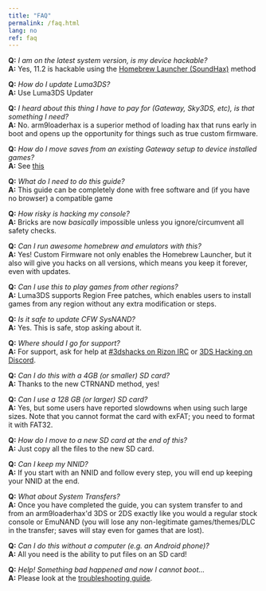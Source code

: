 ```yaml
---
title: "FAQ"
permalink: /faq.html
lang: no
ref: faq
---
```


<a name="faq_latestfw" />**Q:** *I am on the latest system version, is my device hackable?*    
**A:** Yes, 11.2 is hackable using the [Homebrew Launcher (SoundHax)](https://3ds.guide/homebrew-launcher-(soundhax)) method

<a name="faq_updatecfw" />**Q:** *How do I update Luma3DS?*    
**A:** Use Luma3DS Updater

<a name="faq_gatewaysky" />**Q:** *I heard about this thing I have to pay for (Gateway, Sky3DS, etc), is that something I need?*    
**A:** No. arm9loaderhax is a superior method of loading hax that runs early in boot and opens up the opportunity for things such as true custom firmware.

<a name="faq_gatewaysaves" />**Q:** *How do I move saves from an existing Gateway setup to device installed games?*    
**A:** See [this](https://gbatemp.net/threads/425743/)

<a name="faq_need" />**Q:** *What do I need to do this guide?*    
**A:** This guide can be completely done with free software and (if you have no browser) a compatible game   

<a name="faq_risky" />**Q:** *How risky is hacking my console?*    
**A:** Bricks are now *basically* impossible unless you ignore/circumvent all safety checks.

<a name="faq_homebrew" />**Q:** *Can I run awesome homebrew and emulators with this?*    
**A:** Yes! Custom Firmware not only enables the Homebrew Launcher, but it also will give you hacks on all versions, which means you keep it forever, even with updates.

<a name="faq_regionfree" />**Q:** *Can I use this to play games from other regions?*    
**A:** Luma3DS supports Region Free patches, which enables users to install games from any region without any extra modification or steps.

<a name="faq_updates" />**Q:** *Is it safe to update CFW SysNAND?*    
**A:** Yes. This is safe, stop asking about it.

<a name="faq_support" />**Q:** *Where should I go for support?*    
**A:** For support, ask for help at [#3dshacks on Rizon IRC](https://www.reddit.com/r/3dshacks/wiki/irc) or [3DS Hacking on Discord](https://discord.gg/MWxPgEp).  

<a name="faq_le4gbsd" />**Q:** *Can I do this with a 4GB (or smaller) SD card?*    
**A:** Thanks to the new CTRNAND method, yes!

<a name="faq_ge128gbsd" />**Q:** *Can I use a 128 GB (or larger) SD card?*    
**A:** Yes, but some users have reported slowdowns when using such large sizes. Note that you cannot format the card with exFAT; you need to format it with FAT32.

<a name="faq_movesd" />**Q:** *How do I move to a new SD card at the end of this?*    
**A:** Just copy all the files to the new SD card.

<a name="faq_NNID" />**Q:** *Can I keep my NNID?*    
**A:** If you start with an NNID and follow every step, you will end up keeping your NNID at the end.

<a name="faq_systransfer" />**Q:** *What about System Transfers?*    
**A:** Once you have completed the guide, you can system transfer to and from an arm9loaderhax'd 3DS or 2DS exactly like you would a regular stock console or EmuNAND (you will lose any non-legitimate games/themes/DLC in the transfer; saves will stay even for games that are lost).

<a name="faq_nopc" />**Q:** *Can I do this without a computer (e.g. an Android phone)?*    
**A:** All you need is the ability to put files on an SD card!

<a name="faq_problem" />**Q:** *Help! Something bad happened and now I cannot boot...*    
**A:** Please look at the [troubleshooting guide](troubleshooting).

